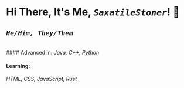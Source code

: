 # Hi There, It's Me, <i>`SaxatileStoner`</i>! 👋

## <i>`He/Him, They/Them`</i>

<br>
#### Advanced in:
<i>Java, C++, Python</i>

#### Learning:

<i>HTML, CSS, JavaScript, Rust</i>

<!--
**SaxatileStoner/SaxatileStoner** is a ✨ _special_ ✨ repository because its `README.md` (this file) appears on your GitHub profile.

Here are some ideas to get you started:

- 🔭 I’m currently working on ...
- 🌱 I’m currently learning ...
- 👯 I’m looking to collaborate on ...
- 🤔 I’m looking for help with ...
- 💬 Ask me about ...
- 📫 How to reach me: ...
- 😄 Pronouns: ...
- ⚡ Fun fact: ...
-->
